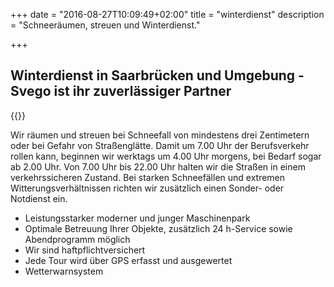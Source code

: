 +++
date = "2016-08-27T10:09:49+02:00"
title = "winterdienst"
description = "Schneeräumen, streuen und Winterdienst."

+++

## Winterdienst in Saarbrücken und Umgebung - Svego ist ihr zuverlässiger Partner   

{{<vimeo id="18530179" autostart="true">}}

Wir räumen und streuen bei Schneefall von mindestens drei Zentimetern oder bei Gefahr von Straßenglätte. Damit um 7.00 Uhr der Berufsverkehr rollen kann, beginnen wir werktags um 4.00 Uhr morgens, bei Bedarf sogar ab 2.00 Uhr. Von 7.00 Uhr bis 22.00 Uhr halten wir die Straßen in einem verkehrssicheren Zustand. Bei starken Schneefällen und extremen Witterungsverhältnissen richten wir zusätzlich einen Sonder- oder Notdienst ein.

- Leistungsstarker moderner und junger Maschinenpark
- Optimale Betreuung Ihrer Objekte, zusätzlich 24 h-Service sowie Abendprogramm möglich
- Wir sind haftpflichtversichert
- Jede Tour wird über GPS erfasst und ausgewertet
- Wetterwarnsystem